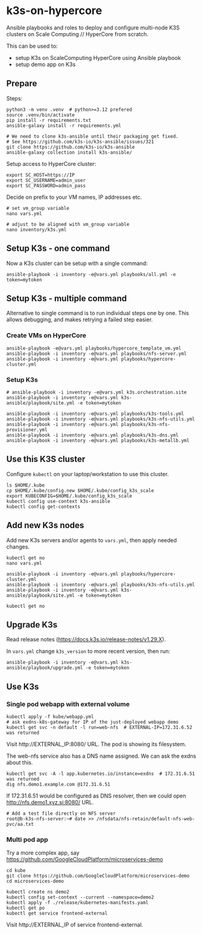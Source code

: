 # k3s-on-hypercore

Ansible playbooks and roles to deploy and configure multi-node K3S clusters on Scale Computing // HyperCore from scratch.

This can be used to:
- setup K3s on ScaleComputing HyperCore using Ansible playbook
- setup demo app on K3s

## Prepare

Steps:

```
python3 -m venv .venv  # python>=3.12 prefered
source .venv/bin/activate
pip install -r requirements.txt
ansible-galaxy install -r requirements.yml

# We need to clone k3s-ansible until their packaging get fixed.
# See https://github.com/k3s-io/k3s-ansible/issues/321
git clone https://github.com/k3s-io/k3s-ansible
ansible-galaxy collection install k3s-ansible/
```

Setup access to HyperCore cluster:

```
export SC_HOST=https://IP
export SC_USERNAME=admin_user
export SC_PASSWORD=admin_pass
```

Decide on prefix to your VM names, IP addresses etc.
```
# set vm_group variable
nano vars.yml

# adjust to be aligned with vm_group variable
nano inventory/k3s.yml
```

## Setup K3s - one command

Now a K3s cluster can be setup with a single command:

```
ansible-playbook -i inventory -e@vars.yml playbooks/all.yml -e token=mytoken
```

## Setup K3s - multiple command

Alternative to single command is to run individual steps one by one.
This allows debugging, and makes retrying a failed step easier.

### Create VMs on HyperCore

```
ansible-playbook -e@vars.yml playbooks/hypercore_template_vm.yml
ansible-playbook -i inventory -e@vars.yml playbooks/nfs-server.yml
ansible-playbook -i inventory -e@vars.yml playbooks/hypercore-cluster.yml
```

### Setup K3s

```
# ansible-playbook -i inventory -e@vars.yml k3s.orchestration.site
ansible-playbook -i inventory -e@vars.yml k3s-ansible/playbook/site.yml -e token=mytoken

ansible-playbook -i inventory -e@vars.yml playbooks/k3s-tools.yml
ansible-playbook -i inventory -e@vars.yml playbooks/k3s-nfs-utils.yml
ansible-playbook -i inventory -e@vars.yml playbooks/k3s-nfs-provisioner.yml
ansible-playbook -i inventory -e@vars.yml playbooks/k3s-dns.yml
ansible-playbook -i inventory -e@vars.yml playbooks/k3s-metallb.yml
```

## Use this K3S cluster

Configure `kubectl` on your laptop/workstation to use this cluster.

```
ls $HOME/.kube
cp $HOME/.kube/config.new $HOME/.kube/config_k3s_scale
export KUBECONFIG=$HOME/.kube/config_k3s_scale
kubectl config use-context k3s-ansible
kubectl config get-contexts
```

## Add new K3s nodes

Add new K3s servers and/or agents to `vars.yml`, then apply needed changes.

```
kubectl get no
nano vars.yml

ansible-playbook -i inventory -e@vars.yml playbooks/hypercore-cluster.yml
ansible-playbook -i inventory -e@vars.yml playbooks/k3s-nfs-utils.yml
ansible-playbook -i inventory -e@vars.yml k3s-ansible/playbook/site.yml -e token=mytoken

kubectl get no
```

## Upgrade K3s

Read release notes (https://docs.k3s.io/release-notes/v1.29.X).

In `vars.yml` change `k3s_version` to more recent version, then run:

```
ansible-playbook -i inventory -e@vars.yml k3s-ansible/playbook/upgrade.yml -e token=mytoken
```

## Use K3s

### Single pod webapp with external volume

```
kubectl apply -f kube/webapp.yml
# ask exdns-k8s-gateway for IP of the just-deployed webapp demo
kubectl get svc -n default -l run=web-nfs  # EXTERNAL-IP=172.31.6.52 was returned
```

Visit http://EXTERNAL_IP:8080/ URL.
The pod is showing its filesystem.

The web-nfs service also has a DNS name assigned.
We can ask the exdns about this.

```
kubectl get svc -A -l app.kubernetes.io/instance=exdns  # 172.31.6.51 was returned
dig nfs.demo1.example.com @172.31.6.51
```

If 172.31.6.51 would be configured as DNS resolver, then we could open
http://nfs.demo1.xyz.si:8080/ URL.

```
# Add a test file directly on NFS server
root@b-k3s-nfs-server:~# date >> /nfsdata/nfs-retain/default-nfs-web-pvc/aa.txt
```

### Multi pod app

Try a more complex app, say https://github.com/GoogleCloudPlatform/microservices-demo

```
cd kube
git clone https://github.com/GoogleCloudPlatform/microservices-demo
cd microservices-demo

kubectl create ns demo2
kubectl config set-context --current --namespace=demo2
kubectl apply -f ./release/kubernetes-manifests.yaml
kubectl get po
kubectl get service frontend-external
```

Visit http://EXTERNAL_IP of service frontend-external.

